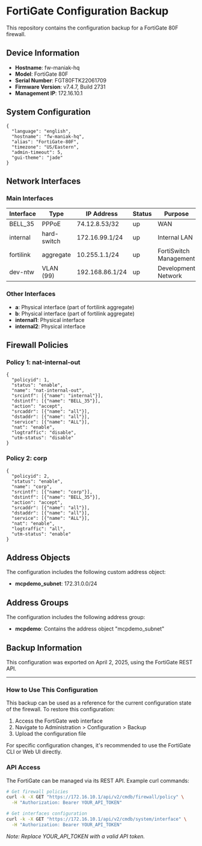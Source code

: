 # FortiGate Configuration Backup

This repository contains the configuration backup for a FortiGate 80F firewall.

## Device Information

- **Hostname**: fw-maniak-hq
- **Model**: FortiGate 80F
- **Serial Number**: FGT80FTK22061709
- **Firmware Version**: v7.4.7, Build 2731
- **Management IP**: 172.16.10.1

## System Configuration

```
{
  "language": "english",
  "hostname": "fw-maniak-hq",
  "alias": "FortiGate-80F",
  "timezone": "US/Eastern",
  "admin-timeout": 5,
  "gui-theme": "jade"
}
```

## Network Interfaces

### Main Interfaces

| Interface | Type | IP Address | Status | Purpose |
|-----------|------|------------|--------|---------|
| BELL_35 | PPPoE | 74.12.8.53/32 | up | WAN |
| internal | hard-switch | 172.16.99.1/24 | up | Internal LAN |
| fortilink | aggregate | 10.255.1.1/24 | up | FortiSwitch Management |
| dev-ntw | VLAN (99) | 192.168.86.1/24 | up | Development Network |

### Other Interfaces

- **a**: Physical interface (part of fortilink aggregate)
- **b**: Physical interface (part of fortilink aggregate)
- **internal1**: Physical interface
- **internal2**: Physical interface

## Firewall Policies

### Policy 1: nat-internal-out

```
{
  "policyid": 1,
  "status": "enable",
  "name": "nat-internal-out",
  "srcintf": [{"name": "internal"}],
  "dstintf": [{"name": "BELL_35"}],
  "action": "accept",
  "srcaddr": [{"name": "all"}],
  "dstaddr": [{"name": "all"}],
  "service": [{"name": "ALL"}],
  "nat": "enable",
  "logtraffic": "disable",
  "utm-status": "disable"
}
```

### Policy 2: corp

```
{
  "policyid": 2,
  "status": "enable",
  "name": "corp",
  "srcintf": [{"name": "corp"}],
  "dstintf": [{"name": "BELL_35"}],
  "action": "accept",
  "srcaddr": [{"name": "all"}],
  "dstaddr": [{"name": "all"}],
  "service": [{"name": "ALL"}],
  "nat": "enable",
  "logtraffic": "all",
  "utm-status": "enable"
}
```

## Address Objects

The configuration includes the following custom address object:

- **mcpdemo_subnet**: 172.31.0.0/24

## Address Groups

The configuration includes the following address group:

- **mcpdemo**: Contains the address object "mcpdemo_subnet"

## Backup Information

This configuration was exported on April 2, 2025, using the FortiGate REST API.

---

### How to Use This Configuration

This backup can be used as a reference for the current configuration state of the firewall. To restore this configuration:

1. Access the FortiGate web interface
2. Navigate to Administration > Configuration > Backup
3. Upload the configuration file

For specific configuration changes, it's recommended to use the FortiGate CLI or Web UI directly.

### API Access

The FortiGate can be managed via its REST API. Example curl commands:

```bash
# Get firewall policies
curl -k -X GET "https://172.16.10.1/api/v2/cmdb/firewall/policy" \
  -H "Authorization: Bearer YOUR_API_TOKEN"

# Get interfaces configuration
curl -k -X GET "https://172.16.10.1/api/v2/cmdb/system/interface" \
  -H "Authorization: Bearer YOUR_API_TOKEN"
```

*Note: Replace YOUR_API_TOKEN with a valid API token.*